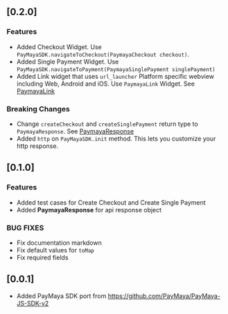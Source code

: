 ## [0.2.0]
### Features
- Added Checkout Widget. Use `PayMayaSDK.navigateToCheckout(PaymayaCheckout checkout)`.
- Added Single Payment Widget. Use `PayMayaSDK.navigateToPayment(PaymayaSinglePayment singlePayment)`
- Added Link widget that uses `url_launcher` Platform specific webview including Web, Android and iOS. Use `PaymayaLink` Widget. See [PaymayaLink](./lib/src/widgets/link.dart)
### Breaking Changes
- Change `createCheckout` and `createSinglePayment` return type to `PaymayaResponse`. See [PaymayaResponse](./lib/src/models/response.dart)
- Added `http` on `PayMayaSDK.init` method. This lets you customize your http response.

## [0.1.0]
### Features

- Added test cases for Create Checkout and Create Single Payment
- Added **PaymayaResponse** for api response object 
### BUG FIXES
- Fix documentation markdown
- Fix default values for `toMap`
- Fix required fields
## [0.0.1]
- Added PayMaya SDK port from https://github.com/PayMaya/PayMaya-JS-SDK-v2
